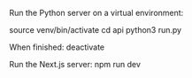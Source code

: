 Run the Python server on a virtual environment:

source venv/bin/activate
cd api
python3 run.py

When finished:
deactivate


Run the Next.js server:
npm run dev
